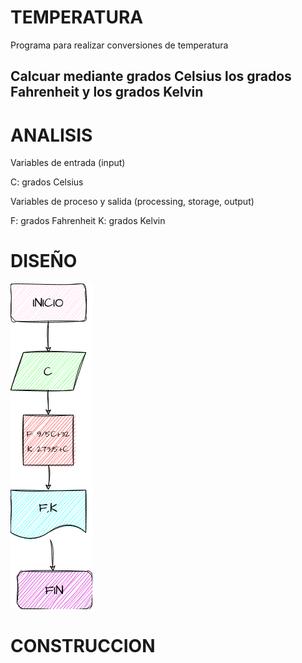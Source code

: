 # TEMPERATURA
Programa para realizar conversiones de temperatura

## Calcuar mediante grados Celsius los grados Fahrenheit y los grados Kelvin

# ANALISIS

Variables de entrada (input)

C: grados Celsius

Variables de proceso y salida
(processing, storage, output)

F: grados Fahrenheit
K: grados Kelvin

# DISEÑO

![Diagrama de flujo](diagrama.png "Diagrama de flujo")

# CONSTRUCCION
